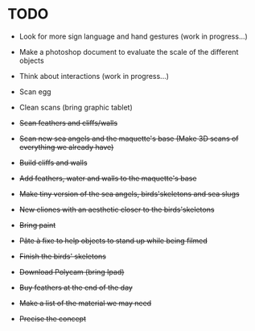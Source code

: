 # TODO


- Look for more sign language and hand gestures (work in progress...)
- Make a photoshop document to evaluate the scale of the different objects
- Think about interactions (work in progress...)
- Scan egg
- Clean scans (bring graphic tablet)

- <del> Scan feathers and cliffs/walls</del>
- <del>Scan new sea angels and the maquette's base (Make 3D scans of everything we already have)</del>
- <del>Build cliffs and walls</del>
- <del>Add feathers, water and walls to the maquette's base</del>
- <del>Make tiny version of the sea angels, birds'skeletons and sea slugs</del>
- <del>New cliones with an aesthetic closer to the birds'skeletons</del>
- <del>Bring paint</del>
- <del>Pâte à fixe to help objects to stand up while being filmed</del>
- <del>Finish the birds' skeletons</del>
- <del>Download Polycam (bring Ipad)</del>
- <del>Buy feathers at the end of the day</del>
- <del>Make a list of the material we may need</del>
- <del>Precise the concept</del>
